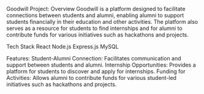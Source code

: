 Goodwill Project:
Overview
Goodwill is a platform designed to facilitate connections between students and alumni, enabling alumni to support students financially in their education and other activities. The platform also serves as a resource for students to find internships and for alumni to contribute funds for various initiatives such as hackathons and projects.

Tech Stack
React
Node.js
Express.js
MySQL

Features:
Student-Alumni Connection: Facilitates communication and support between students and alumni.
Internship Opportunities: Provides a platform for students to discover and apply for internships.
Funding for Activities: Allows alumni to contribute funds for various student-led initiatives such as hackathons and projects.

